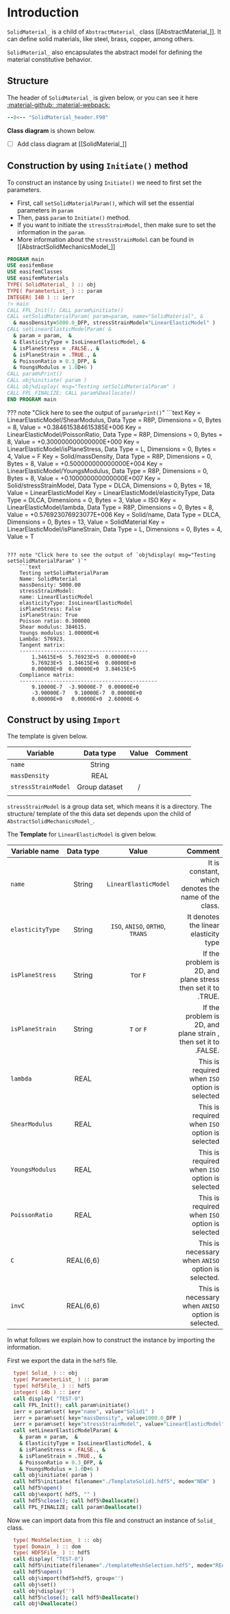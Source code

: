 # Introduction

`SolidMaterial_` is a child of `AbstractMaterial_` class [[AbstractMaterial_]]. It can define solid materials, like steel, brass, copper, among others.

`SolidMaterial_` also encapsulates the abstract model for defining the material constitutive behavior.

## Structure

The header of `SolidMaterial_` is given below, or you can see it here <a href="https://vickysharma0812.github.io/easifem-materials/type/solidmaterial_.html#src">:material-github: :material-webpack:</a>

```{.f90 title="Header of SolidMaterial"}
--8<-- "SolidMaterial_header.F90"
```

**Class diagram** is shown below.

- [ ] Add class diagram at [[SolidMaterial_]]

## Construction by using `Initiate()` method

To construct an instance by using `Initiate()` we need to first set the parameters.

- First, call `setSolidMaterialParam()`, which will set the essential parameters in `param`
- Then, pass `param` to `Initiate()` method.
- If you want to initiate the `stressStrainModel`, then make sure to set the information in the `param`.
- More information about the `stressStrainModel` can be found in [[AbstractSolidMechanicsModel_]]

```fortran
PROGRAM main
USE easifemBase
USE easifemClasses
USE easifemMaterials
TYPE( SolidMaterial_ ) :: obj
TYPE( ParameterList_ ) :: param
INTEGER( I4B ) :: ierr
!> main
CALL FPL_Init(); CALL param%initiate()
CALL setSolidMaterialParam( param=param, name="SolidMaterial", &
  & massDensity=5000.0_DFP, stressStrainModel="LinearElasticModel" )
CALL setLinearElasticModelParam( &
  & param = param,  &
  & ElasticityType = IsoLinearElasticModel, &
  & isPlaneStress = .FALSE., &
  & isPlaneStrain = .TRUE., &
  & PoissonRatio = 0.3_DFP, &
  & YoungsModulus = 1.0D+6 )
CALL param%Print()
CALL obj%initiate( param )
CALL obj%display( msg="Testing setSolidMaterialParam" )
CALL FPL_FINALIZE; CALL param%Deallocate()
END PROGRAM main
```

??? note "Click here to see the output of `param%print()`"
    ```text
    Key = LinearElasticModel/ShearModulus, Data Type = R8P, Dimensions = 0, Bytes = 8, Value = +0.384615384615385E+006
    Key = LinearElasticModel/PoissonRatio, Data Type = R8P, Dimensions = 0, Bytes = 8, Value = +0.300000000000000E+000
    Key = LinearElasticModel/isPlaneStress, Data Type = L, Dimensions = 0, Bytes = 4, Value = F
    Key = Solid/massDensity, Data Type = R8P, Dimensions = 0, Bytes = 8, Value = +0.500000000000000E+004
    Key = LinearElasticModel/YoungsModulus, Data Type = R8P, Dimensions = 0, Bytes = 8, Value = +0.100000000000000E+007
    Key = Solid/stressStrainModel, Data Type = DLCA, Dimensions = 0, Bytes = 18, Value = LinearElasticModel
    Key = LinearElasticModel/elasticityType, Data Type = DLCA, Dimensions = 0, Bytes = 3, Value = ISO
    Key = LinearElasticModel/lambda, Data Type = R8P, Dimensions = 0, Bytes = 8, Value = +0.576923076923077E+006
    Key = Solid/name, Data Type = DLCA, Dimensions = 0, Bytes = 13, Value = SolidMaterial
    Key = LinearElasticModel/isPlaneStrain, Data Type = L, Dimensions = 0, Bytes = 4, Value = T

```

??? note "Click here to see the output of `obj%display( msg="Testing setSolidMaterialParam" )`"
    ```text
    Testing setSolidMaterialParam
    Name: SolidMaterial
    massDensity: 5000.00
    stressStrainModel:
    name: LinearElasticModel
    elasticityType: IsoLinearElasticModel
    isPlaneStress: False
    isPlaneStrain: True
    Poisson ratio: 0.300000
    Shear modulus: 384615.
    Youngs modulus: 1.00000E+6
    Lambda: 576923.
    Tangent matrix:
    ------------------------------------------
        1.34615E+6  5.76923E+5  0.00000E+0
        5.76923E+5  1.34615E+6  0.00000E+0
        0.00000E+0  0.00000E+0  3.84615E+5
    Compliance matrix:
    ---------------------------------------------
        9.10000E-7  -3.90000E-7  0.00000E+0
        -3.90000E-7   9.10000E-7  0.00000E+0
        0.00000E+0   0.00000E+0  2.60000E-6
```

## Construct by using `Import`

The template is given below.

| Variable            |   Data type   | Value | Comment |
| ------------------- | :-----------: | :---: | ------- |
| `name`              |    String     |       |         |
| `massDensity`       |     REAL      |       |         |
| `stressStrainModel` | Group dataset |   /   |         |
|                     |               |       |         |

`stressStrainModel` is a group data set, which means it is a directory. The structure/ template of the this data set depends upon the child of `AbstractSolidMechanicsModel_`.

The **Template** for `LinearElasticModel` is given below.

| Variable name    | Data type |              Value               |                                                      Comment |
| ---------------- | :-------: | :------------------------------: | -----------------------------------------------------------: |
| `name`           |  String   |       `LinearElasticModel`       |         It is constant, which denotes the name of the class. |
| `elasticityType` |  String   | `ISO`, `ANISO`, `ORTHO`, `TRANS` |                        It denotes the linear elasticity type |
| `isPlaneStress`  |  String   |            `T`or `F`             | If the problem is 2D, and plane stress then set it to .TRUE. |
| `isPlaneStrain`  |  String   |            `T` or `F`            | If the problem is 2D, and plane strain , then set it to .FALSE. |
| `lambda`         |   REAL    |                                  |               This is required when `ISO` option is selected |
| `ShearModulus`   |   REAL    |                                  |               This is required when `ISO` option is selected |
| `YoungsModulus`  |   REAL    |                                  |               This is required when `ISO` option is selected |
| `PoissonRatio`   |   REAL    |                                  |               This is required when `ISO` option is selected |
| `C`              | REAL(6,6) |                                  |           This is necessary when `ANISO` option is selected. |
| `invC`           | REAL(6,6) |                                  |           This is necessary when `ANISO` option is selected. |

In what follows we explain how to construct the instance by importing the information.

First we export the data in the `hdf5` file.

```fortran
  type( Solid_ ) :: obj
  type( ParameterList_ ) :: param
  type( hdf5File_ ) :: hdf5
  integer( i4b ) :: ierr
  call display( "TEST-0")
  call FPL_Init(); call param%initiate()
  ierr = param%set( key="name", value="Solid1" )
  ierr = param%set( key="massDensity", value=1000.0_DFP )
  ierr = param%set( key="stressStrainModel", value="LinearElasticModel")
  call setLinearElasticModelParam( &
    & param = param,  &
    & ElasticityType = IsoLinearElasticModel, &
    & isPlaneStress = .FALSE., &
    & isPlaneStrain = .TRUE., &
    & PoissonRatio = 0.3_DFP, &
    & YoungsModulus = 1.0D+6 )
  call obj%initiate( param )
  call hdf5%initiate( filename="./TemplateSolid1.hdf5", mode="NEW" )
  call hdf5%open()
  call obj%export( hdf5, "" )
  call hdf5%close(); call hdf5%Deallocate()
  call FPL_FINALIZE; call param%Deallocate()
```

Now we can import data from this file and construct an instance of `Solid_` class.

```fortran
  type( MeshSelection_ ) :: obj
  type( Domain_ ) :: dom
  type( HDF5File_ ) :: hdf5
  call display( "TEST-0")
  call hdf5%initiate(filename="./templateMeshSelection.hdf5", mode="READ")
  call hdf5%open()
  call obj%import(hdf5=hdf5, group='')
  call obj%set()
  call obj%display('')
  call hdf5%close(); call hdf5%Deallocate()
  call obj%Deallocate()
```
